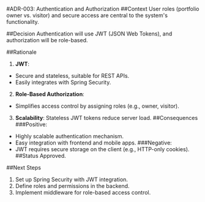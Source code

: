 #ADR-003: Authentication and Authorization
##Context
User roles (portfolio owner vs. visitor) and secure access are central to the system's functionality.

##Decision
Authentication will use JWT (JSON Web Tokens), and authorization will be role-based.

##Rationale
1. **JWT**:
- Secure and stateless, suitable for REST APIs.
- Easily integrates with Spring Security.
2. **Role-Based Authorization**:
- Simplifies access control by assigning roles (e.g., owner, visitor).
3. **Scalability**: Stateless JWT tokens reduce server load.
##Consequences
###Positive:
- Highly scalable authentication mechanism.
- Easy integration with frontend and mobile apps.
###Negative:
- JWT requires secure storage on the client (e.g., HTTP-only cookies).
##Status
Approved.

##Next Steps
1. Set up Spring Security with JWT integration.
2. Define roles and permissions in the backend.
3. Implement middleware for role-based access control.